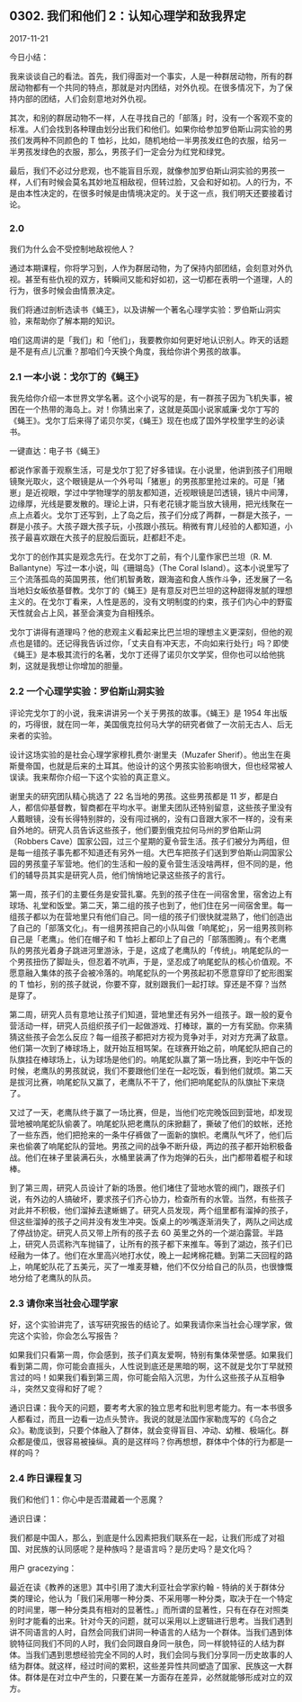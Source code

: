 ## 0302. 我们和他们 2：认知心理学和敌我界定

2017-11-21

今日小结：

我来谈谈自己的看法。首先，我们得面对一个事实，人是一种群居动物，所有的群居动物都有一个共同的特点，那就是对内团结，对外仇视。在很多情况下，为了保持内部的团结，人们会刻意地对外仇视。

其次，和别的群居动物不一样，人在寻找自己的「部落」时，没有一个客观不变的标准。人们会找到各种理由划分出我们和他们。如果你给参加罗伯斯山洞实验的男孩们发两种不同颜色的 T 恤衫，比如，随机地给一半男孩发红色的衣服，给另一半男孩发绿色的衣服，那么，男孩子们一定会分为红党和绿党。

最后，我们不必过分悲观，也不能盲目乐观，就像参加罗伯斯山洞实验的男孩一样，人们有时候会莫名其妙地互相敌视，但转过脸，又会和好如初。人的行为，不是由本性决定的，在很多时候是由情境决定的。关于这一点，我们明天还要接着讨论。

### 2.0

我们为什么会不受控制地敌视他人？

通过本期课程，你将学习到，人作为群居动物，为了保持内部团结，会刻意对外仇视。甚至有些仇视的双方，转瞬间又能和好如初，这一切都在表明一个道理，人的行为，很多时候会由情景决定。

我们将通过剖析选读书《蝇王》，以及讲解一个著名心理学实验：罗伯斯山洞实验，来帮助你了解本期的知识。

咱们这周讲的是「我们」和「他们」，我要教你如何更好地认识别人。昨天的话题是不是有点儿沉重？那咱们今天换个角度，我给你讲个男孩的故事。

### 2.1 一本小说：戈尔丁的《蝇王》

我先给你介绍一本世界文学名著。这个小说写的是，有一群孩子因为飞机失事，被困在一个热带的海岛上。对！你猜出来了，这就是英国小说家威廉·戈尔丁写的《蝇王》。戈尔丁后来得了诺贝尔奖，《蝇王》现在也成了国外学校里学生的必读书。

一键直达：电子书《蝇王》

都说作家善于观察生活，可是戈尔丁犯了好多错误。在小说里，他讲到孩子们用眼镜聚光取火，这个眼镜是从一个外号叫「猪崽」的男孩那里抢过来的。可是「猪崽」是近视眼，学过中学物理学的朋友都知道，近视眼镜是凹透镜，镜片中间薄，边缘厚，光线是要发散的。理论上讲，只有老花镜才能当放大镜用，把光线聚在一点上点着火。戈尔丁还写到，上了岛之后，孩子们分成了两群，一群是大孩子，一群是小孩子。大孩子跟大孩子玩，小孩跟小孩玩。稍微有育儿经验的人都知道，小孩子最喜欢跟在大孩子的屁股后面玩，赶都赶不走。

戈尔丁的创作其实是观念先行。在戈尔丁之前，有个儿童作家巴兰坦（R. M. Ballantyne）写过一本小说，叫《珊瑚岛》（The Coral Island）。这本小说里写了三个流落孤岛的英国男孩，他们机智勇敢，跟海盗和食人族作斗争，还发展了一名当地妇女皈依基督教。戈尔丁的《蝇王》是有意反对巴兰坦的这种甜得发腻的理想主义的。在戈尔丁看来，人性是恶的，没有文明制度的约束，孩子们内心中的野蛮天性就会占上风，甚至会演变为自相残杀。

戈尔丁讲得有道理吗？他的悲观主义看起来比巴兰坦的理想主义更深刻，但他的观点也是错的。还记得我告诉过你，「丈夫自有冲天志，不向如来行处行」吗？即使《蝇王》是本极其流行的名著，戈尔丁还得了诺贝尔文学奖，但你也可以给他挑刺，这就是我想让你增加的胆量。

### 2.2 一个心理学实验：罗伯斯山洞实验

评论完戈尔丁的小说，我来讲讲另一个关于男孩的故事。《蝇王》是 1954 年出版的，巧得很，就在同一年，美国俄克拉何马大学的研究者做了一次前无古人、后无来者的实验。

设计这场实验的是社会心理学家穆扎费尔·谢里夫（Muzafer Sherif）。他出生在奥斯曼帝国，也就是后来的土耳其。他设计的这个男孩实验影响很大，但也经常被人误读。我来帮你介绍一下这个实验的真正意义。

谢里夫的研究团队精心挑选了 22 名当地的男孩。这些男孩都是 11 岁，都是白人，都信仰基督教，智商都在平均水平。谢里夫团队还特别留意，这些孩子里没有人戴眼镜，没有长得特别胖的，没有闯过祸的，没有口音跟大家不一样的，没有来自外地的。研究人员告诉这些孩子，他们要到俄克拉何马州的罗伯斯山洞（Robbers Cave）国家公园，过三个星期的夏令营生活。孩子们被分为两组，但是每一组孩子事先都不知道还有另外一组。大巴车把孩子们送到罗伯斯山洞国家公园的男孩童子军营地。他们的生活和一般的夏令营生活没啥两样，但不同的是，他们的辅导员其实是研究人员，他们悄悄地记录这些孩子的言行。

第一周，孩子们的主要任务是安营扎寨。先到的孩子住在一间宿舍里，宿舍边上有球场、礼堂和饭堂。第二天，第二组的孩子也到了，他们住在另一间宿舍里。每一组孩子都以为在营地里只有他们自己。同一组的孩子们很快就混熟了，他们创造出了自己的「部落文化」。有一组男孩把自己的小队叫做「响尾蛇」，另一组男孩则称自己是「老鹰」。他们在帽子和 T 恤衫上都印上了自己的「部落图腾」。有个老鹰队的男孩光着身子跳进河里游泳，于是，这成了老鹰队的「传统」。响尾蛇队的一个男孩扭伤了脚趾头，但忍着不吭声，于是，坚忍成了响尾蛇队的核心价值观。不愿意融入集体的孩子会被冷落的。响尾蛇队的一个男孩起初不愿意穿印了蛇形图案的 T 恤衫，别的孩子就说，你要不穿，就别跟我们一起打球。穿还是不穿？当然是穿了。

第二周，研究人员有意地让孩子们知道，营地里还有另外一组孩子。跟一般的夏令营活动一样，研究人员组织孩子们一起做游戏、打棒球，赢的一方有奖励。你来猜猜这些孩子会怎么反应？每一组孩子都把对方视为竞争对手，对对方充满了敌意。他们第一次到了棒球场上，就开始互相骂架。在球赛开始之前，响尾蛇队把自己的队旗挂在棒球场上，认为球场是他们的。响尾蛇队赢了第一场比赛，到吃中午饭的时候，老鹰队的男孩就说，我们不要跟他们坐在一起吃饭，看到他们就烦。第二天是拔河比赛，响尾蛇队又赢了，老鹰队不干了，他们把响尾蛇队的队旗扯下来烧了。

又过了一天，老鹰队终于赢了一场比赛，但是，当他们吃完晚饭回到营地，却发现营地被响尾蛇队偷袭了。响尾蛇队把老鹰队的床掀翻了，撕破了他们的蚊帐，还抢了一些东西，他们把抢来的一条牛仔裤做了一面新的旗帜。老鹰队气坏了，他们后来也偷袭了响尾蛇队的营地。男孩之间的战争不断升级，两边的孩子都开始积极备战。他们在袜子里装满石头，水桶里装满了作为炮弹的石头，出门都带着棍子和球棒。

到了第三周，研究人员设计了新的场景。他们堵住了营地水管的阀门，跟孩子们说，有外边的人搞破坏，要求孩子们齐心协力，检查所有的水管。当然，有些孩子对此并不积极，他们溜掉去逮蜥蜴了。研究人员发现，两个组里都有溜掉的孩子，但这些溜掉的孩子之间并没有发生冲突。饭桌上的吵嘴逐渐消失了，两队之间达成了停战协定。研究人员又带上所有的孩子去 60 英里之外的一个湖泊露营。半路上，研究人员谎称汽车抛锚了，让所有的孩子都下来推车。等到了湖边，孩子们已经融为一体了。他们在水里高兴地打水仗，晚上一起烤棉花糖。到第二天回程的路上，响尾蛇队花了五美元，买了一堆麦芽糖，他们不仅分给自己的队员，也很慷慨地分给了老鹰队的队员。

### 2.3 请你来当社会心理学家

好，这个实验讲完了，该写研究报告的结论了。如果我请你来当社会心理学家，做完这个实验，你会怎么写报告？

如果我们只看第一周，你会感到，孩子们真友爱啊，特别有集体荣誉感。如果我们看到第二周，你可能会直摇头，人性说到底还是黑暗的啊，这不就是戈尔丁早就预言过的吗！如果我们看到第三周，你可能会陷入沉思，为什么这些孩子从互相争斗，突然又变得和好了呢？

通识日课：我今天的问题，要考考大家的独立思考和批判思考能力。有一本书很多人都看过，而且一边看一边点头赞许。我说的就是法国作家勒庞写的《乌合之众》。勒庞谈到，只要个体融入了群体，就会变得盲目、冲动、幼稚、极端化。群众都是傻瓜，很容易被操纵。真的是这样吗？你再想想，群体中个体的行为都是一样的吗？

### 2.4 昨日课程复习

我们和他们 1：你心中是否潜藏着一个恶魔？

通识日课：

我们都是中国人，那么，到底是什么因素把我们联系在一起，让我们形成了对祖国、对民族的认同感呢？是种族吗？是语言吗？是历史吗？是文化吗？

用户 gracezying：

最近在读《教养的迷思》其中引用了澳大利亚社会学家约翰 - 特纳的关于群体分类的理论，他认为「我们采用哪一种分类、不采用哪一种分类，取决于在一个特定的时间里，哪一种分类具有相对的显著性。」而所谓的显著性，只有在存在对照类别时才能看的出来。针对今天的问题，就可以采用以上逻辑进行思考。当我们遇到讲不同语言的人时，自然会同我们讲同一种语言的人结为一个群体。当我们遇到体貌特征同我们不同的人时，我们会同跟自身同一肤色，同一样貌特征的人结为群体。当我们遇到思想经验完全不同的人时，我们会同与我们分享同一历史故事的人结为群体。就这样，经过时间的累积，这些差异性共同塑造了国家、民族这一大群体。群体是在对立中产生的，只要在某一方面存在差异，必然就能够形成对立的双方。
